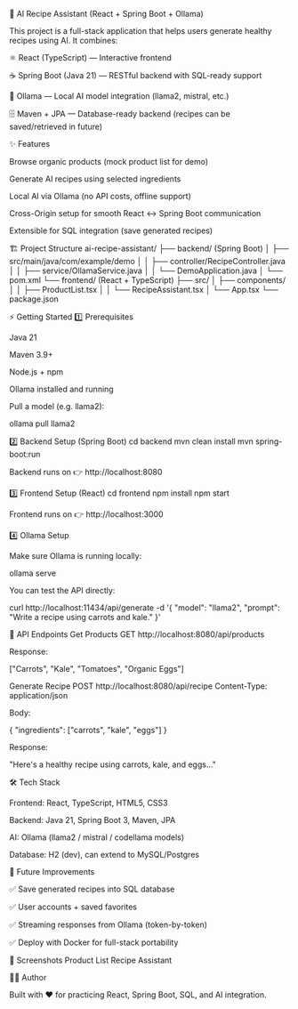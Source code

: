 🍲 AI Recipe Assistant (React + Spring Boot + Ollama)

This project is a full-stack application that helps users generate healthy recipes using AI. It combines:

⚛️ React (TypeScript) — Interactive frontend

☕ Spring Boot (Java 21) — RESTful backend with SQL-ready support

🤖 Ollama — Local AI model integration (llama2, mistral, etc.)

🗄️ Maven + JPA — Database-ready backend (recipes can be saved/retrieved in future)

✨ Features

Browse organic products (mock product list for demo)

Generate AI recipes using selected ingredients

Local AI via Ollama (no API costs, offline support)

Cross-Origin setup for smooth React ↔ Spring Boot communication

Extensible for SQL integration (save generated recipes)

🏗️ Project Structure ai-recipe-assistant/ ├── backend/ (Spring Boot) │ ├── src/main/java/com/example/demo │ │ ├── controller/RecipeController.java │ │ ├── service/OllamaService.java │ │ └── DemoApplication.java │ └── pom.xml └── frontend/ (React + TypeScript) ├── src/ │ ├── components/ │ │ ├── ProductList.tsx │ │ └── RecipeAssistant.tsx │ └── App.tsx └── package.json

⚡ Getting Started 1️⃣ Prerequisites

Java 21

Maven 3.9+

Node.js + npm

Ollama installed and running

Pull a model (e.g. llama2):

ollama pull llama2

2️⃣ Backend Setup (Spring Boot) cd backend mvn clean install mvn spring-boot:run

Backend runs on 👉 http://localhost:8080

3️⃣ Frontend Setup (React) cd frontend npm install npm start

Frontend runs on 👉 http://localhost:3000

4️⃣ Ollama Setup

Make sure Ollama is running locally:

ollama serve

You can test the API directly:

curl http://localhost:11434/api/generate -d '{ "model": "llama2", "prompt": "Write a recipe using carrots and kale." }'

🔗 API Endpoints Get Products GET http://localhost:8080/api/products

Response:

["Carrots", "Kale", "Tomatoes", "Organic Eggs"]

Generate Recipe POST http://localhost:8080/api/recipe Content-Type: application/json

Body:

{ "ingredients": ["carrots", "kale", "eggs"] }

Response:

"Here's a healthy recipe using carrots, kale, and eggs..."

🛠️ Tech Stack

Frontend: React, TypeScript, HTML5, CSS3

Backend: Java 21, Spring Boot 3, Maven, JPA

AI: Ollama (llama2 / mistral / codellama models)

Database: H2 (dev), can extend to MySQL/Postgres

🌟 Future Improvements

✅ Save generated recipes into SQL database

✅ User accounts + saved favorites

✅ Streaming responses from Ollama (token-by-token)

✅ Deploy with Docker for full-stack portability

📸 Screenshots Product List Recipe Assistant

👨‍💻 Author

Built with ❤️ for practicing React, Spring Boot, SQL, and AI integration.